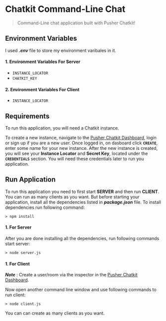 # Chatkit Command-Line Chat
> Command-Line chat application built with Pusher Chatkit!

## Environment Variables
I used ***.env*** file to store my environment varibales in it.

#### 1.  Environment Variables For Server
* `INSTANCE_LOCATOR`
* `CHATKIT_KEY`

#### 2. Environment Variables For Client
* `INSTANCE_LOCATOR`

## Requirements
To run this application, you will need a Chatkit instance. 

To create a new instance, navigate to the [Pusher Chatkit Dashboard](https://dash.pusher.com/), login or sign up if you are a new user. Once logged in, on dasboard click **`CREATE`**, enter some name for your new instance. After the new instance is created, you will see your **Instance Locator** and **Secret Key**, located under the **`CREDENTIALS`** section. You will need these credentials later to run you application.

## Run Application

To run this application you need to first start **SERVER** and then run **CLIENT**. You can run as many clients as you want. But before starting your application, install all the dependencies listed in ***package.json*** file. To install dependencies run following command:

```
> npm install
```

#### 1. For Server
After you are done installing all the dependencies, run following commands start server:

```
> node server.js
```

#### 1. For Client
***Note*** :  Create a user/room via the inspector in the [Pusher Chatkit Dashboard](https://dash.pusher.com/chatkit).

Now open another command line window and use following commands to run client:

```
> node client.js
```

You can can create as many clients as you want.